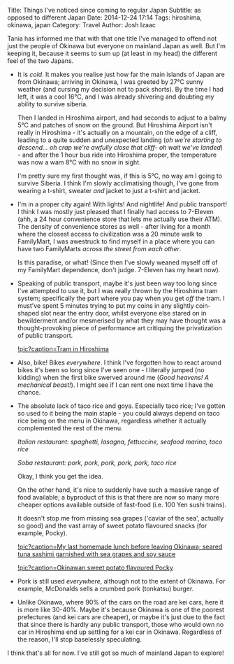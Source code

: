 Title: Things I've noticed since coming to regular Japan
Subtitle: as opposed to different Japan
Date: 2014-12-24 17:14
Tags: hiroshima, okinawa, japan
Category: Travel
Author: Josh Izaac

Tania has informed me that with that one title I've managed to offend not just the people of Okinawa but everyone on mainland Japan as well. But I'm keeping it, because it seems to sum up (at least in my head) the different feel of the two Japans.

* It is *cold*. It makes you realise just how far the main islands of Japan are from Okinawa; arriving in Okinawa, I was greeted by 27°C sunny weather (and cursing my decision not to pack shorts). By the time I had left, it was a cool 16°C, and I was already shivering and doubting my ability to survive siberia.

	Then I landed in Hiroshima airport, and had seconds to adjust to a balmy 5°C and patches of snow on the ground. But Hiroshima Airport isn't really in Hiroshima - it's actually on a mountain, on the edge of a cliff, leading to a quite sudden and unexpected landing (*oh we're starting to descend... oh crap we're awfully close that cliff- oh wait we've landed*) - and after the 1 hour bus ride into Hiroshima proper, the temperature was now a wam 8°C with no snow in sight.

	I'm pretty sure my first thought was, if this is 5°C, no way am I going to survive Siberia. I think I'm slowly acclimatising though, I've gone from wearing a t-shirt, sweater *and* jacket to just a t-shirt and jacket.

* I'm in a proper city again! With lights! And nightlife! And public transport! I think I was mostly just pleased that I finally had access to 7-Eleven (ahh, a 24 hour convenience store that lets me actually use their ATM). The density of convenience stores as well - after living for a month where the closest access to civilization was a 20 minute walk to FamilyMart, I was awestruck to find myself in a place where you can have two FamilyMarts *across the street from each other*. 

	Is this paradise, or what! (Since then I've slowly weaned myself off of my FamilyMart dependence, don't judge. 7-Eleven has my heart now).

* Speaking of public transport, maybe it's just been way too long since I've attempted to use it, but I was really thrown by the Hiroshima tram system; specifically the part where you pay when you get *off* the tram. I must've spent 5 minutes trying to put my coins in any slightly coin-shaped slot near the entry door, whilst everyone else stared on in bewilderment and/or mesmerised by what they may have thought was a thought-provoking piece of performance art critiquing the privatization of public transport. 

	[!pic?caption=Tram in Hiroshima](https://lh4.googleusercontent.com/-ua5PITxUWFQ/VJgLDWRHscI/AAAAAAABGXY/tGWGLBa1GLY/w1315-h877-no/DSC05734.JPG)

* Also, bike! Bikes *everywhere*. I think I've forgotten how to react around bikes it's been so long since I've seen one - I literally jumped (no kidding) when the first bike swerved around me (*Good heavens! A mechanical beast!*). I might see if I can rent one next time I have the chance.

* The absolute lack of taco rice and goya. Especially taco rice; I've gotten so used to it being the main staple - you could always depend on taco rice being on the menu in Okinawa, regardless whether it actually complemented the rest of the menu.

	*Italian restaurant: spaghetti, lasagna, fettuccine, seafood marina, taco rice*

	*Soba restaurant: pork, pork, pork, pork, pork, taco rice* 

	Okay, I think you get the idea.

	On the other hand, it's nice to suddenly have such a massive range of food available; a byproduct of this is that there are now so many more cheaper options available outside of fast-food (i.e. 100 Yen sushi trains).
    
    It doesn't stop me from missing sea grapes ('caviar of the sea', actually so good) and the vast array of sweet potato flavoured snacks (for example, Pocky).
    
    [!pic?caption=My last homemade lunch before leaving Okinawa; seared tuna sashimi garnished with sea grapes and soy sauce](https://lh5.googleusercontent.com/-ekXH1bgCKqU/VJWAGx4fRKI/AAAAAAABGFg/_RQYKt5VvWA/w1315-h877-no/DSC05626.JPG)
    
    [!pic?caption=Okinawan sweet potato flavoured Pocky](https://lh3.googleusercontent.com/-jneZuei3vT0/VJQ4Tg79ZhI/AAAAAAABGBg/pqXDa1QXOi4/w1315-h877-no/DSC05612.JPG)

* Pork is still used *everywhere*, although not to the extent of Okinawa. For example, McDonalds sells a crumbed pork (tonkatsu) burger.

* Unlike Okinawa, where 90% of the cars on the road are kei cars, here it is more like 30-40%. Maybe it's because Okinawa is one of the poorest prefectures (and kei cars are cheaper), or maybe it's just due to the fact that since there is hardly any public transport, those who would own no car in Hiroshima end up settling for a kei car in Okinawa. Regardless of the reason, I'll stop baselessly speculating.

I think that's all for now. I've still got so much of mainland Japan to explore!